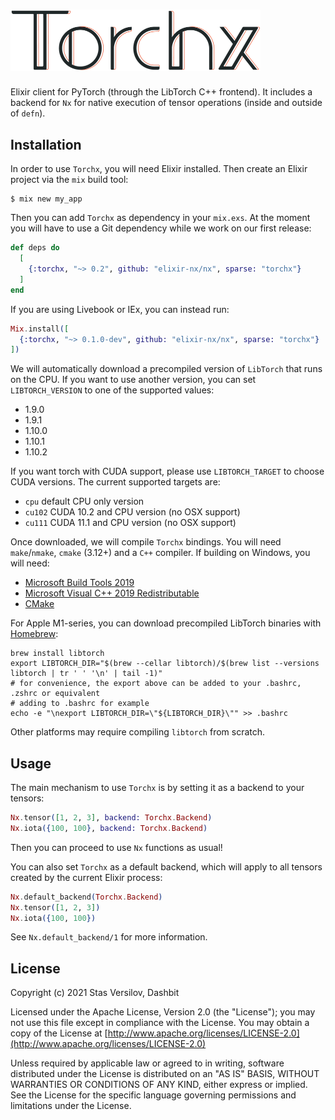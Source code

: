 <h1><img src="https://github.com/elixir-nx/nx/raw/main/torchx/torchx.png" alt="Torchx" width="400"></h1>

Elixir client for PyTorch (through the LibTorch C++ frontend).
It includes a backend for `Nx` for native execution of tensor
operations (inside and outside of `defn`).

## Installation

In order to use `Torchx`, you will need Elixir installed. Then create an Elixir project
via the `mix` build tool:

```
$ mix new my_app
```

Then you can add `Torchx` as dependency in your `mix.exs`. At the moment you will have to
use a Git dependency while we work on our first release:

```elixir
def deps do
  [
    {:torchx, "~> 0.2", github: "elixir-nx/nx", sparse: "torchx"}
  ]
end
```

If you are using Livebook or IEx, you can instead run:

```elixir
Mix.install([
  {:torchx, "~> 0.1.0-dev", github: "elixir-nx/nx", sparse: "torchx"}
])
```

We will automatically download a precompiled version of `LibTorch` that
runs on the CPU. If you want to use another version, you can set `LIBTORCH_VERSION`
to one of the supported values:

- 1.9.0
- 1.9.1
- 1.10.0
- 1.10.1
- 1.10.2

If you want torch with CUDA support, please use `LIBTORCH_TARGET` to choose
CUDA versions. The current supported targets are:

- `cpu` default CPU only version
- `cu102` CUDA 10.2 and CPU version (no OSX support)
- `cu111` CUDA 11.1 and CPU version (no OSX support)

Once downloaded, we will compile `Torchx` bindings. You will need `make`/`nmake`,
`cmake` (3.12+) and a `C++` compiler. If building on Windows, you will need:

- [Microsoft Build Tools 2019](https://visualstudio.microsoft.com/downloads/)
- [Microsoft Visual C++ 2019 Redistributable](https://visualstudio.microsoft.com/downloads/)
- [CMake](https://cmake.org/)

For Apple M1-series, you can download precompiled LibTorch binaries with
[Homebrew](https://brew.sh/):

```shell
brew install libtorch
export LIBTORCH_DIR="$(brew --cellar libtorch)/$(brew list --versions libtorch | tr ' ' '\n' | tail -1)"
# for convenience, the export above can be added to your .bashrc, .zshrc or equivalent
# adding to .bashrc for example
echo -e "\nexport LIBTORCH_DIR=\"${LIBTORCH_DIR}\"" >> .bashrc
```

Other platforms may require compiling `libtorch` from scratch.

## Usage

The main mechanism to use `Torchx` is by setting it as a backend to your tensors:

```elixir
Nx.tensor([1, 2, 3], backend: Torchx.Backend)
Nx.iota({100, 100}, backend: Torchx.Backend)
```

Then you can proceed to use `Nx` functions as usual!

You can also set `Torchx` as a default backend, which will apply to all tensors created
by the current Elixir process:

```elixir
Nx.default_backend(Torchx.Backend)
Nx.tensor([1, 2, 3])
Nx.iota({100, 100})
```

See `Nx.default_backend/1` for more information.

## License

Copyright (c) 2021 Stas Versilov, Dashbit

Licensed under the Apache License, Version 2.0 (the "License");
you may not use this file except in compliance with the License.
You may obtain a copy of the License at [http://www.apache.org/licenses/LICENSE-2.0](http://www.apache.org/licenses/LICENSE-2.0)

Unless required by applicable law or agreed to in writing, software
distributed under the License is distributed on an "AS IS" BASIS,
WITHOUT WARRANTIES OR CONDITIONS OF ANY KIND, either express or implied.
See the License for the specific language governing permissions and
limitations under the License.
